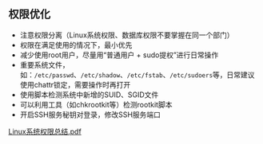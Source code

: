 ## 权限优化

- 注意权限分离（Linux系统权限、数据库权限不要掌握在同一个部门）
- 权限在满足使用的情况下，最小优先
- 减少使用root用户，尽量用“普通用户  + sudo提权”进行日常操作
- 重要系统文件，如：`/etc/passwd`、`/etc/shadow`、`/etc/fstab`、`/etc/sudoers`等，日常建议使用chattr锁定，需要操作时再打开
- 使用脚本检测系统中新增的SUID、SGID文件
- 可以利用工具（如chkrootkit等）检测rootkit脚本
- 开启SSH服务秘钥对登录，修改SSH服务端口

 [Linux系统权限总结.pdf](Linux系统权限总结.pdf) 